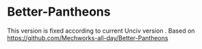 # Better-Pantheons
This version is fixed according to current Unciv version .
Based on https://github.com/Mechworks-all-day/Better-Pantheons
